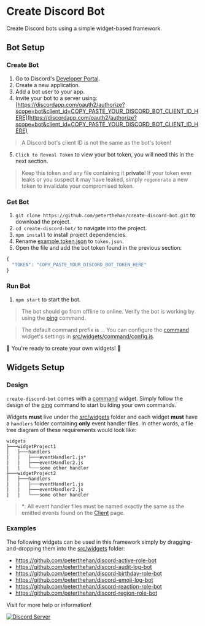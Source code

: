 # Create Discord Bot

Create Discord bots using a simple widget-based framework.

## Bot Setup

### Create Bot

1. Go to Discord's [Developer Portal](https://discordapp.com/developers/applications/).
2. Create a new application.
3. Add a bot user to your app.
4. Invite your bot to a server using: [https://discordapp.com/oauth2/authorize?scope=bot&client_id=COPY_PASTE_YOUR_DISCORD_BOT_CLIENT_ID_HERE](https://discordapp.com/oauth2/authorize?scope=bot&client_id=COPY_PASTE_YOUR_DISCORD_BOT_CLIENT_ID_HERE)

> A Discord bot's client ID is not the same as the bot's token!

5. `Click to Reveal Token` to view your bot token, you will need this in the next section.

> Keep this token and any file containing it **private**! If your token ever leaks or you suspect it may have leaked, simply `regenerate` a new token to invalidate your compromised token.

### Get Bot

1. `git clone https://github.com/peterthehan/create-discord-bot.git` to download the project.
2. `cd create-discord-bot/` to navigate into the project.
3. `npm install` to install project dependencies.
4. Rename [example.token.json](https://github.com/peterthehan/create-discord-bot/blob/master/example.token.json) to `token.json`.
5. Open the file and add the bot token found in the previous section:

```js
{
  "TOKEN": "COPY_PASTE_YOUR_DISCORD_BOT_TOKEN_HERE"
}
```

### Run Bot

1. `npm start` to start the bot.

> The bot should go from offline to online. Verify the bot is working by using the [ping](https://github.com/peterthehan/create-discord-bot/blob/master/src/widgets/command/ping.js) command.

> The default command prefix is `.`. You can configure the [command](https://github.com/peterthehan/create-discord-bot/blob/master/src/widgets/command/) widget's settings in [src/widgets/command/config.js](https://github.com/peterthehan/create-discord-bot/blob/master/src/widgets/command/config.js).

🎉 You're ready to create your own widgets! 🎉

## Widgets Setup

### Design

`create-discord-bot` comes with a [command](https://github.com/peterthehan/create-discord-bot/blob/master/src/widgets/command/) widget. Simply follow the design of the [ping](https://github.com/peterthehan/create-discord-bot/blob/master/src/widgets/command/ping.js) command to start building your own commands.

Widgets **must** live under the [src/widgets](https://github.com/peterthehan/create-discord-bot/blob/master/src/widgets/) folder and each widget **must** have a `handlers` folder containing **only** event handler files. In other words, a file tree diagram of these requirements would look like:

```
widgets
├───widgetProject1
│   ├───handlers
|   |   ├───eventHandler1.js*
|   |   ├───eventHandler2.js
|   |   └───some other handler
├───widgetProject2
│   ├───handlers
|   |   ├───eventHandler1.js
|   |   ├───eventHandler2.js
|   |   └───some other handler
```

> \*: All event handler files must be named exactly the same as the emitted events found on the [Client](https://discord.js.org/#/docs/main/master/class/Client) page.

### Examples

The following widgets can be used in this framework simply by dragging-and-dropping them into the [src/widgets](https://github.com/peterthehan/create-discord-bot/blob/master/src/widgets/) folder:

- https://github.com/peterthehan/discord-active-role-bot
- https://github.com/peterthehan/discord-audit-log-bot
- https://github.com/peterthehan/discord-birthday-role-bot
- https://github.com/peterthehan/discord-emoji-log-bot
- https://github.com/peterthehan/discord-reaction-role-bot
- https://github.com/peterthehan/discord-region-role-bot

Visit for more help or information!

<a href="https://discord.gg/WjEFnzC">
  <img src="https://discordapp.com/api/guilds/258167954913361930/embed.png?style=banner2" title="Discord Server"/>
</a>
